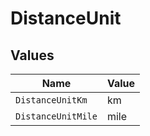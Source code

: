 # DistanceUnit


## Values

| Name               | Value              |
| ------------------ | ------------------ |
| `DistanceUnitKm`   | km                 |
| `DistanceUnitMile` | mile               |